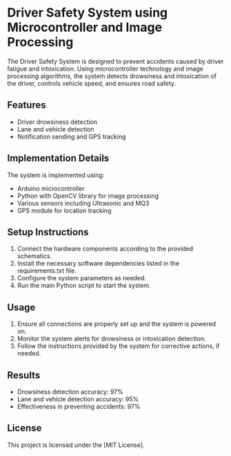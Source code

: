 # Driver Safety System using Microcontroller and Image Processing

The Driver Safety System is designed to prevent accidents caused by driver fatigue and intoxication. Using microcontroller technology and image processing algorithms, the system detects drowsiness and intoxication of the driver, controls vehicle speed, and ensures road safety.

## Features
- Driver drowsiness detection
- Lane and vehicle detection
- Notification sending and GPS tracking

## Implementation Details
The system is implemented using:
- Arduino microcontroller
- Python with OpenCV library for image processing
- Various sensors including Ultrasonic and MQ3
- GPS module for location tracking

## Setup Instructions
1. Connect the hardware components according to the provided schematics.
2. Install the necessary software dependencies listed in the requirements.txt file.
3. Configure the system parameters as needed.
4. Run the main Python script to start the system.

## Usage
1. Ensure all connections are properly set up and the system is powered on.
2. Monitor the system alerts for drowsiness or intoxication detection.
3. Follow the instructions provided by the system for corrective actions, if needed.

## Results

- Drowsiness detection accuracy: 97%
- Lane and vehicle detection accuracy: 95%
- Effectiveness in preventing accidents: 97%

## License

This project is licensed under the [MIT License].
